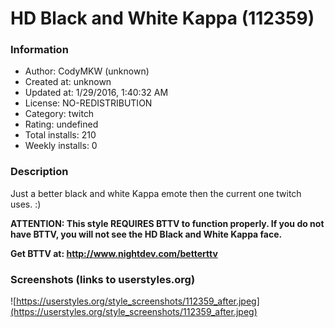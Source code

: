 # HD Black and White Kappa (112359)

### Information
- Author: CodyMKW (unknown)
- Created at: unknown
- Updated at: 1/29/2016, 1:40:32 AM
- License: NO-REDISTRIBUTION
- Category: twitch
- Rating: undefined
- Total installs: 210
- Weekly installs: 0


### Description
Just a better black and white Kappa emote then the current one twitch uses. :)

<b>ATTENTION: This style REQUIRES BTTV to function properly. If you do not have BTTV, you will not see the HD Black and White Kappa face.

Get BTTV at: http://www.nightdev.com/betterttv</b>


### Screenshots (links to userstyles.org)
![https://userstyles.org/style_screenshots/112359_after.jpeg](https://userstyles.org/style_screenshots/112359_after.jpeg)


